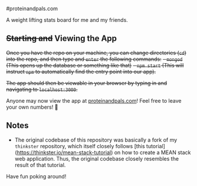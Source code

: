 #proteinandpals.com

A weight lifting stats board for me and my friends.

## ~~Starting and~~ Viewing the App

~~Once you have the repo on your machine, you can change directories (`cd`) into the repo, and then type and `enter` the following commands:~~
~~- `mongod` (This opens up the database or something like that)~~
~~- `npm start` (This will instruct `npm` to automatically find the entry point into our app).~~

~~The app should then be viewable in your browser by typing in and navigating to `localhost:3000`.~~

Anyone may now view the app at [proteinandpals.com](http://www.proteinandpals.com)! Feel free to leave your own numbers! :muscle:

## Notes
- The original codebase of this repository was basically a fork of my `thinkster` repository, which itself closely follows [this tutorial] (https://thinkster.io/mean-stack-tutorial) on how to create a MEAN stack web application. Thus, the original codebase closely resembles the result of that tutorial.

Have fun poking around!


